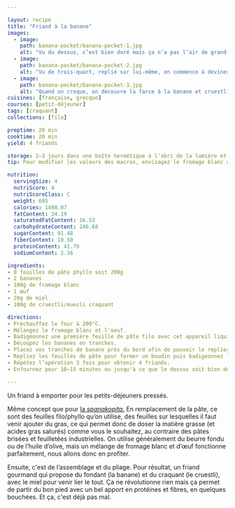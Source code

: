 ```yaml
---

layout: recipe
title: "Friand à la banane"
images:
  - image:
    path: banana-pocket/banana-pocket-1.jpg
    alt: "Vu du dessus, c’est bien doré mais ça n’a pas l’air de grand chose."
  - image:
    path: banana-pocket/banana-pocket-2.jpg
    alt: "Vu de trois-quart, replié sur lui-même, on commence à deviner que ce n’est pas un feuilleté comme les autres."
  - image:
    path: banana-pocket/banana-pocket-3.jpg
    alt: "Quand on croque, on découvre la farce à la banane et cruestli, aux textures qui se contrastent mais présentent une belle harmonie."
cuisines: [française, grecque]
courses: [petit-déjeuner]
tags: [craquant]
collections: [filo]

preptime: 20 min
cooktime: 20 min
yield: 4 friands

storage: 2–3 jours dans une boîte hermétique à l'abri de la lumière et la chaleur. 2–3 mois au congélateur.
tip: Pour modifier les valeurs des macros, envisagez le fromage blanc allégé en matières grasses et le cruestli sans sucres ajoutés. Cela devrait mécaniquement augmenter la quantité des protéines.

nutrition:
  servingSize: 4
  nutriScore: 4
  nutriScoreClass: C
  weight: 695
  calories: 1498.07
  fatContent: 34.19
  saturatedFatContent: 16.53
  carbohydrateContent: 246.68
  sugarContent: 91.48
  fiberContent: 18.50
  proteinContent: 41.79
  sodiumContent: 2.36

ingredients:
- 8 feuilles de pâte phyllo soit 200g
- 2 bananes
- 100g de fromage blanc
- 1 œuf
- 20g de miel
- 100g de cruestli/muesli craquant

directions:
- Préchauffez le four à 200°C.
- Mélangez le fromage blanc et l'oeuf.
- Badigeonnez une première feuille de pâte filo avec cet appareil liquide. Déposez une seconde feuille par dessus et répétez l'opération.
- Découpez les bananes en tranches. 
- Placez vos tranches de banane près du bord afin de pouvoir le replier et recouvrir entièrement la “farce”. Ajoutez un trait de miel sur la couche de banane puis versez votre muesli par dessus. 
- Repliez les feuilles de pâte pour former un boudin puis badigeonnez le dessus avec votre appareil liquide.
- Répétez l’opération 3 fois pour obtenir 4 friands.
- Enfournez pour 10–15 minutes ou jusqu'à ce que le dessus soit bien doré.

---
```


Un friand à emporter pour les petits-déjeuners pressés.

Même concept que pour <a href="spanakopita.html">la <i lang="gr">spanakopita</i>.</a> En remplacement de la pâte, ce sont des feuilles filo/phyllo qu’on utilise, des feuilles sur lesquelles il faut venir ajouter du gras, ce qui permet donc de doser la matière grasse (et acides gras saturés) comme vous le souhaitez, au contraire des pâtes brisées et feuilletées industrielles. On utilise généralement du beurre fondu ou de l’huile d’olive, mais un mélange de fromage blanc et d’œuf fonctionne parfaitement, nous allons donc en profiter.

Ensuite, c'est de l’assemblage et du pliage. Pour résultat, un friand gourmand qui propose du fondant (la banane) et du craquant (le cruestli), avec le miel pour venir lier le tout. Ça ne révolutionne rien mais ça permet de partir du bon pied avec un bel apport en protéines et fibres, en quelques bouchées. Et ça, c'est déjà pas mal.